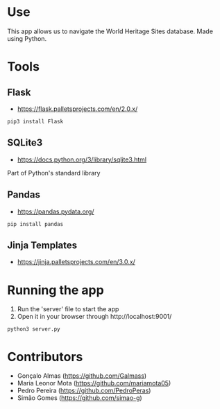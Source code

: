 # Use

This app allows us to navigate the World Heritage Sites database. Made using Python.

# Tools

## Flask 
- https://flask.palletsprojects.com/en/2.0.x/

```
pip3 install Flask
```

## SQLite3 
- https://docs.python.org/3/library/sqlite3.html

Part of Python's standard library

## Pandas 
- https://pandas.pydata.org/

```
pip install pandas
```

## Jinja Templates 
- https://jinja.palletsprojects.com/en/3.0.x/

# Running the app

1. Run the 'server' file to start the app 
2. Open it in your browser through http://localhost:9001/

```
python3 server.py
```

# Contributors
- Gonçalo Almas (https://github.com/Galmass)
- Maria Leonor Mota (https://github.com/mariamota05)
- Pedro Pereira (https://github.com/PedroPeras)
- Simão Gomes (https://github.com/simao-g)